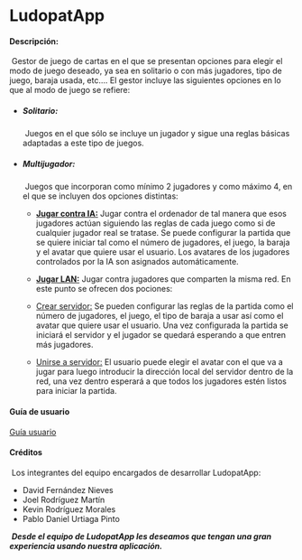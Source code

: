 # LudopatApp



#### Descripción:

​			Gestor de juego de cartas en el que se presentan opciones para elegir el modo de juego deseado,  ya sea en solitario o con más jugadores, tipo de juego, baraja usada, etc.... El gestor incluye las siguientes opciones en lo que al modo de juego se refiere:



- ##### Solitario:

  ​		Juegos en el que sólo se incluye un jugador y sigue una reglas básicas adaptadas a este tipo de juegos.

  

- ##### Multijugador:

  ​		Juegos que incorporan como mínimo 2 jugadores y como máximo 4, en el que se incluyen dos opciones distintas:

  - **<u>Jugar contra IA:</u>** Jugar contra el ordenador de tal manera que esos jugadores actúan siguiendo las reglas de cada juego como si de cualquier jugador real se tratase. Se puede configurar la partida que se quiere iniciar tal como el número de jugadores, el juego, la baraja y el avatar que quiere usar el usuario. Los avatares de los jugadores controlados por la IA son asignados automáticamente.

    

  -  **<u>Jugar LAN:</u>** Jugar contra jugadores que comparten la misma red. En este punto se ofrecen dos pociones:

    - <u>Crear servidor:</u> Se pueden configurar las reglas de la partida como el número de jugadores, el juego, el tipo de baraja a usar así como el avatar que quiere usar el usuario. Una vez configurada la partida se iniciará el servidor y el jugador se quedará esperando a que entren más jugadores.
  - <u>Unirse a servidor:</u> El usuario puede elegir el avatar con el que va a jugar para luego introducir la dirección local del servidor dentro de la red, una vez dentro esperará a que todos los jugadores estén listos para iniciar la partida.



#### Guía de usuario

[Guía usuario](/docs/userguide.md)

#### Créditos

​		Los integrantes del equipo encargados de desarrollar LudopatApp:

- David Fernández Nieves
- Joel Rodríguez Martín
- Kevin Rodríguez Morales
- Pablo Daniel Urtiaga Pinto



​	***Desde el equipo de LudopatApp les deseamos que tengan una gran experiencia usando nuestra aplicación.***
